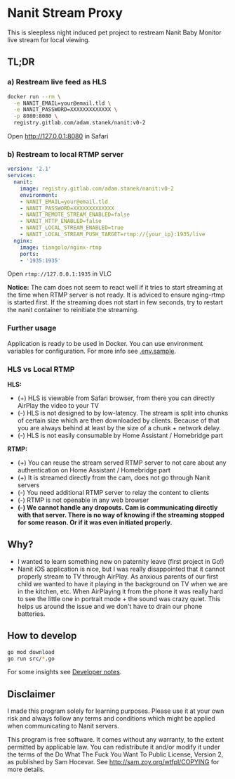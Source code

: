 # Nanit Stream Proxy

This is sleepless night induced pet project to restream Nanit Baby Monitor live stream for local viewing.

## TL;DR

### a) Restream live feed as HLS

```bash
docker run --rm \
  -e NANIT_EMAIL=your@email.tld \
  -e NANIT_PASSWORD=XXXXXXXXXXXXX \
  -p 8080:8080 \
  registry.gitlab.com/adam.stanek/nanit:v0-2
```

Open http://127.0.0.1:8080 in Safari

### b) Restream to local RTMP server

```yaml
version: '2.1'
services:
  nanit:
    image: registry.gitlab.com/adam.stanek/nanit:v0-2
    environment:
    - NANIT_EMAIL=your@email.tld
    - NANIT_PASSWORD=XXXXXXXXXXXXX
    - NANIT_REMOTE_STREAM_ENABLED=false
    - NANIT_HTTP_ENABLED=false
    - NANIT_LOCAL_STREAM_ENABLED=true
    - NANIT_LOCAL_STREAM_PUSH_TARGET=rtmp://{your_ip}:1935/live
  nginx:
    image: tiangolo/nginx-rtmp
    ports:
    - '1935:1935'
```

Open `rtmp://127.0.0.1:1935` in VLC

**Notice:** The cam does not seem to react well if it tries to start streaming at the time when RTMP server is not ready. It is adviced to ensure nging-rtmp is started first. If the streaming does not start in few seconds, try to restart the nanit container to reinitiate the streaming.

### Further usage

Application is ready to be used in Docker. You can use environment variables for configuration. For more info see [.env.sample](.env.sample).


### HLS vs Local RTMP

**HLS:**

- (+) HLS is viewable from Safari browser, from there you can directly AirPlay the video to your TV
- (-) HLS is not designed to by low-latency. The stream is split into chunks of certain size which are then downloaded by clients. Because of that you are always behind at least by the size of a chunk + network delay.
- (-) HLS is not easily consumable by Home Assistant / Homebridge part

**RTMP:**

- (+) You can reuse the stream served RTMP server to not care about any authentication on Home Assistant / Homebridge part
- (+) It is streamed directly from the cam, does not go through Nanit servers
- (-) You need additional RTMP server to relay the content to clients
- (-) RTMP is not openable in any web browser
- **(-) We cannot handle any dropouts. Cam is communicating directly with that server. There is no way of knowing if the streaming stopped for some reason. Or if it was even initiated properly.**

## Why?

- I wanted to learn something new on paternity leave (first project in Go!)
- Nanit iOS application is nice, but I was really disappointed that it cannot properly stream to TV through AirPlay. As anxious parents of our first child we wanted to have it playing in the background on TV when we are in the kitchen, etc. When AirPlaying it from the phone it was really hard to see the little one in portrait mode + the sound was crazy quiet. This helps us around the issue and we don't have to drain our phone batteries.

## How to develop

```bash
go mod download
go run src/*.go
```

For some insights see [Developer notes](docs/developer-notes.md).

## Disclaimer

I made this program solely for learning purposes. Please use it at your own risk and always follow any terms and conditions which might be applied when communicating to Nanit servers.

This program is free software. It comes without any warranty, to
the extent permitted by applicable law. You can redistribute it
and/or modify it under the terms of the Do What The Fuck You Want
To Public License, Version 2, as published by Sam Hocevar. See
http://sam.zoy.org/wtfpl/COPYING for more details.